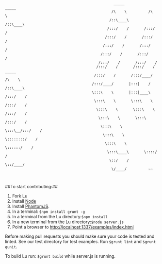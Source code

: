 ```
                                                  _____            _____          
                                                 /\    \          /\    \         
                                                /::\____\        /::\____\        
                                               /:::/    /       /:::/    /        
                                              /:::/    /       /:::/    /         
                                             /:::/    /       /:::/    /          
                                            /:::/    /       /:::/    /           
                                           /:::/    /       /:::/    /            
                                          /:::/    /       /:::/    /      _____  
                                         /:::/    /       /:::/____/      /\    \ 
                                        /:::/____/       |:::|    /      /::\____\
                                        \:::\    \       |:::|____\     /:::/    /
                                         \:::\    \       \:::\    \   /:::/    / 
                                          \:::\    \       \:::\    \ /:::/    /  
                                           \:::\    \       \:::\    /:::/    /   
                                            \:::\    \       \:::\__/:::/    /    
                                             \:::\    \       \::::::::/    /     
                                              \:::\    \       \::::::/    /      
                                               \:::\____\       \::::/    /       
                                                \::/    /        \::/____/        
                                                 \/____/          ~~

                                     
```

##To start contributing:##
1. Fork Lu
2. Install <a href="http://nodejs.org/" target="_blank">Node</a>
2. Install <a href="http://phantomjs.org/index.html" target="_blank">PhantomJS</a>.
3. In a terminal: ```$npm install grunt -g```
3. In a terminal from the Lu directory:```$npm install```
4. In a new terminal from the Lu directory:```$node server.js```
5. Point a browser to <a href="http://localhost:1337/examples/index.html" target="_blank">http://localhost:1337/examples/index.html</a>

Before making pull requests you should make sure your code is tested and linted. See our test directory for test examples. Run ```$grunt lint``` and ```$grunt qunit```.

To build Lu run: ```$grunt build``` while server.js is running.